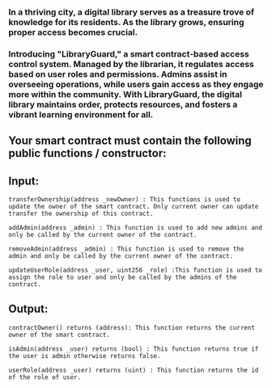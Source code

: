 ### In a thriving city, a digital library serves as a treasure trove of knowledge for its residents. As the library grows, ensuring proper access becomes crucial.

### Introducing "LibraryGuard," a smart contract-based access control system. Managed by the librarian, it regulates access based on user roles and permissions. Admins assist in overseeing operations, while users gain access as they engage more within the community. With LibraryGuard, the digital library maintains order, protects resources, and fosters a vibrant learning environment for all.

## Your smart contract must contain the following public functions / constructor:

## Input:

```
transferOwnership(address _newOwner) : This functions is used to update the owner of the smart contract. Only current owner can update transfer the ownership of this contract.

addAdmin(address _admin) : This function is used to add new admins and only be called by the current owner of the contract.

removeAdmin(address _admin) : This function is used to remove the admin and only be called by the current owner of the contract.

updateUserRole(address _user, uint256 _role) :This function is used to assign the role to user and only be called by the admins of the contract.

```

## Output:

```
contractOwner() returns (address): This function returns the current owner of the smart contract.

isAdmin(address _user) returns (bool) : This function returns true if the user is admin otherwise returns false.

userRole(address _user) returns (uint) : This function returns the id of the role of user.

```

